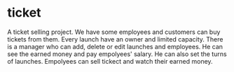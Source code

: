 # ticket
A ticket selling project. We have some employees and customers can buy tickets from them. Every launch have an owner and limited capacity.
There is a manager who can add, delete or edit launches and employees. He can see the earned money and pay empolyees' salary. He can also set the turns of launches.
Empolyees can sell tickect and watch their earned money.
